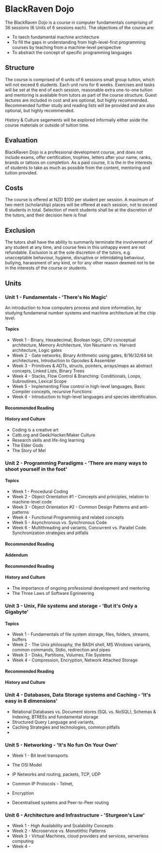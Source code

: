 # BlackRaven Dojo

The BlackRaven Dojo is a course in computer fundamentals comprising of 36 sessions (6 Units of 6 sessions each). The objectives of the course are:

* To taech fundamental machine architecture
* To fill the gaps in understanding from high-level-first programming courses by teaching from a machine-level perspective
* To abstract the concept of specific programming languages  

## Structure

The course is comprised of 6 units of 6 sessions small group tuition, which will not exceed 6 students. Each unit runs for 6 weeks. Exercises and tasks will be set at the end of each session, reasonable extra one-to-one tuition and mentoring is available from tutors as part of the course structure. Guest lectures are included in cost and are optional, but highly recommended. Recommended further study and reading lists will be provided and are also optional, but highly recommended.

History & Culture segements will be explored informally either aside the course materials or outside of tuition time.

## Evaluation

BlackRaven Dojo is a professional development course, and does not include exams, offer certification, trophies, letters after your name, ranks, brands or tattoos on completion. As a paid course, it is the in the interests of students to take as much as possible from the content, mentoring and tuition provided.

## Costs

The course is offered at NZD $100 per student per session. A maximum of two merit (scholarship) places will be offered at each session, not to exceed 6 students in total. Selection of merit students shall be at the discretion of the tutors, and their decision here is final

## Exclusion

The tutors shall have the ability to summarily terminate the involvement of any student at any time, and course fees in this unhappy event are not refundable. Exclusion is at the sole discretion of the tutors, e.g. unacceptable behaviour, hygiene, disruptive or intimidating behaviour, bullying, harassment of any kind, or for any other reason deemed not to be in the interests of the course or students. 

## Units

### Unit 1 - Fundamentals - 'There's No Magic'
An introduction to how computers process and store information, by studying fundamenal number systems and machine architecture at the chip level.

#### Topics
* Week 1 - Binary, Hexadecimal, Boolean logic, CPU conceptual architecture, Memory Architecture, Von Neumann vs. Harvard architecture, Logic gates
* Week 2 - Gate networks, Binary Arithmetic using gates, 8/16/32/64 bit architectures, Introduction to Opcodes & Assembler
* Week 3 - Primitives & ADTs, structs, pointers, arrays/maps as abstract concepts, Linked Lists, Binary Trees
* Week 4 - Stacks, Flow Control & Branching: Conditionals, Loops, Subroutines, Lexical Scope
* Week 5 - Implementing Flow control in high-level languages, Basic Compiler concepts, recursive Functions
* Week 6 - Introduction to high-level languages and species identification. 

#### Recommended Reading


#### History and Culture
* Coding is a creative art 
* Catb.org and Geek/Hacker/Maker Culture
* Research skills and life-ling learning
* The Elder Gods
* The Story of Mel

### Unit 2 - Programming Paradigms - 'There are many ways to shoot yourself in the foot'

#### Topics
* Week 1 - Procedural Coding
* Week 2 - Object Orientation #1 - Concepts and principles, relation to machine-level code
* Week 3 - Object Orientation #2 - Common Design Patterns and anti-patterns
* Week 4 - Functional Programming and related concepts
* Week 5 - Asynchronous vs. Synchronous Code
* Week 6 - Multithreading and variants, Concurrent vs. Parallel Code. Synchronization strategies and pitfalls

#### Recommended Reading
#### Addendum

#### Recommended Reading
#### History and Culture
* The importance of ongoing professional development and mentoring
* The Three Laws of Software Egnineering



### Unit 3 - Unix, File systems and storage - 'But it's Only a Gigabyte'

#### Topics
* Week 1 - Fundamentals of file system storage, files, folders, streams, buffers
* Week 2 - The Unix philosophy, the BASH shell, MS Windows variants, common commands, Stdio, redirection and pipes
* Week 3 - Disks, Partitions, Volumes, File Systems
* Week 4 - Compression, Encryption, Network Attached Storage

#### Recommended Reading
#### History and Culture



### Unit 4 - Databases, Data Storage systems and Caching - 'It's easy in 8 dimensions'

* Relational Databases vs. Document stores (SQL vs. NoSQL), Schemas & Indexing, BTREEs and fundamental storage
* Structured Query Language and variants,  
* Caching Strategies and technologies, common pitfalls
*



### Unit 5 - Networking - 'It's No fun On Your Own'

* Week 1 - Bit level transports

* The OSI Model
* IP Networks and routing, packets, TCP, UDP
* Common IP Protocols - Telnet,
* Encryption
* Decentralised systems and Peer-to-Peer routing


### Unit 6 - Architecture and Infrastructure - 'Sturgeon's Law'

* Week 1 - High Availability and Scalability Concepts
* Week 2 - Microservice vs. Monotlithic Patterns
* Week 3 - Virtual Machines, cloud providers and services, serverless computing
* Week 4 - 